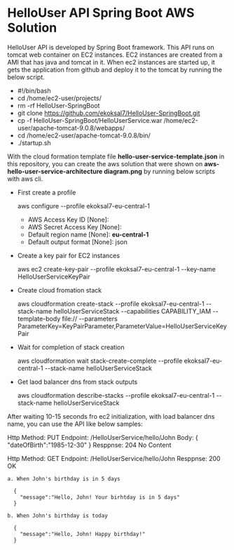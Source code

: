 # HelloUser API Spring Boot AWS Solution

HelloUser API is developed by Spring Boot framework. This API runs on tomcat web container on EC2 instances. EC2 instances are created from a AMI that has java and tomcat in it. When ec2 instances are started up, it gets the application from github and deploy it to the tomcat by running the below script.

- #!/bin/bash
- cd /home/ec2-user/projects/ 
- rm -rf HelloUser-SpringBoot 
- git clone https://github.com/ekoksal7/HelloUser-SpringBoot.git 
- cp -f HelloUser-SpringBoot/HelloUserService.war /home/ec2-user/apache-tomcat-9.0.8/webapps/ 
- cd /home/ec2-user/apache-tomcat-9.0.8/bin/ 
- ./startup.sh

With the cloud formation template file  **hello-user-service-template.json** in this repository, you can create the aws solution that were shown on **aws-hello-user-service-architecture diagram.png** by running below scripts with aws cli.

- First create a profile
  
    aws configure --profile ekoksal7-eu-central-1

    - AWS Access Key ID [None]: <Access Key ID>
    - AWS Secret Access Key [None]: <Secret Access Key ID>
    - Default region name [None]: **eu-central-1**
    - Default output format [None]: json
  
 - Create a key pair for EC2 instances
 
    aws ec2 create-key-pair --profile ekoksal7-eu-central-1 --key-name HelloUserServiceKeyPair
    
 - Create cloud fromation stack
 
    aws cloudformation create-stack --profile ekoksal7-eu-central-1 --stack-name helloUserServiceStack --capabilities CAPABILITY_IAM --template-body file://<path to template file> --parameters ParameterKey=KeyPairParameter,ParameterValue=HelloUserServiceKeyPair
  
  - Wait for completion of stack creation
  
    aws cloudformation wait stack-create-complete --profile ekoksal7-eu-central-1  --stack-name helloUserServiceStack
    
  - Get laod balancer dns from stack outputs
    
    aws cloudformation describe-stacks --profile ekoksal7-eu-central-1 --stack-name helloUserServiceStack
 
 After waiting 10-15 seconds fro ec2 initialization, with load balancer dns name, you can use the API like below samples:
 
 Http Method: PUT 
 Endpoint: <Load Balancer DNS Name>/HelloUserService/hello/John
 Body:
      {
        "dateOfBirth":"1985-12-30"
      }
 Resppnse: 204 No Content
  
  
 Http Method: GET 
 Endpoint: <Load Balancer DNS Name>/HelloUserService/hello/John
 Resppnse: 200 OK
 
    a. When John's birthday is in 5 days
      
      {
        "message":"Hello, John! Your birhtday is in 5 days"
      }
    
    b. When John's birthday is today
    
      {
        "message":"Hello, John! Happy birthday!"
      }
      
  
  
  
